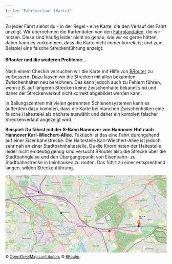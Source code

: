 ```yaml
---
title: "Fahrtverlauf (Karte)"
---
```


Zu jeder Fahrt siehst du - in der Regel - eine Karte, die den Verlauf der Fahrt anzeigt.
Wir übernehmen die Kartendaten von den [Fahrplandaten](/features/timetable), die wir nutzen.
Diese sind häufig leider nicht so genau, wie wir es gerne hätten, daher kann es vorkommen, dass die Karte nicht immer
korrekt ist und zum Beispiel eine falsche Streckenführung anzeigt.

#### BRouter und die weiteren Probleme...

Nach einem Checkin versuchen wir die Karte mit Hilfe
von [BRouter](https://brouter.de/brouter-web/#map=6/51/10/standard&profile=rail) zu verbessern.
Dazu lassen wir die Strecken mit allen bekannten Zwischenhalten neu berechnen.
Das kann jedoch auch zu Fehlern führen, wenn z.B. auf längeren Strecken keine Zwischenhalte bekannt sind und daher der
Streckenverlauf nicht korrekt abgebildet werden kann.

In Ballungszentren mit vielen getrennten Schienensystemen kann es außerdem dazu kommen, dass die Karte bei manchen
Zwischenhalten eine falsche Haltestelel als nächste auswählt und daher ein komplett falscher Streckenverlauf angezeigt
wird.

**Beispiel: Du fährst mit der S-Bahn Hannover von Hannover Hbf nach Hannover Karl-Wiechert-Allee.**
Faktisch ist das eine Fahrt durchgehend auf einer Eisenbahnstrecke.
Die Haltestelle Karl-Wiechert-Allee ist jedoch sehr nah an einer Stadtbahnhaltestelle.
Da die Koordinaten der Haltestelle leider nicht eindeutig genug sind versucht BRouter also die Strecke über die
Stadtbahngleise und den Übergangspunkt von Eisenbahn- zu Stadtbahnstrecke in Leinhausen zu routen.
Das führt zu einer entsprechend langen, wilden Streckenführung.

<img src="error-hannover-hbf-kwa.png">
<small>
    &copy; <a href="https://www.openstreetmap.org/copyright">OpenStreetMap contributors</a>
    &copy; <a href="https://github.com/abrensch/brouter">BRouter</a>
</small>